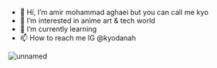 - 👋 Hi, I’m amir mohammad aghaei but you can call me kyo
- 👀 I’m interested in anime art & tech world
- 🌱 I’m currently learning 
- 📫 How to reach me IG @kyodanah
  
![unnamed](https://github.com/0kyo01/0kyo01/assets/159122455/64fdbfdd-20fa-4c25-9262-0c0793dd4536)


<!---
0kyo01/0kyo01 is a ✨ special ✨ repository because its `README.md` (this file) appears on your GitHub profile.
You can click the Preview link to take a look at your changes.
--->
